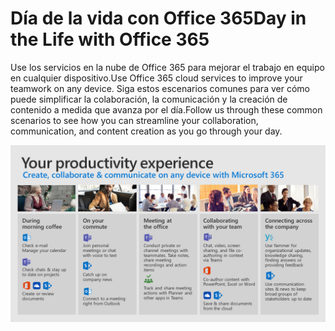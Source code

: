 # <a name="day-in-the-life-with-office-365"></a><span data-ttu-id="d81ee-101">Día de la vida con Office 365</span><span class="sxs-lookup"><span data-stu-id="d81ee-101">Day in the Life with Office 365</span></span>

<span data-ttu-id="d81ee-102">Use los servicios en la nube de Office 365 para mejorar el trabajo en equipo en cualquier dispositivo.</span><span class="sxs-lookup"><span data-stu-id="d81ee-102">Use Office 365 cloud services to improve your teamwork on any device.</span></span>  <span data-ttu-id="d81ee-103">Siga estos escenarios comunes para ver cómo puede simplificar la colaboración, la comunicación y la creación de contenido a medida que avanza por el día.</span><span class="sxs-lookup"><span data-stu-id="d81ee-103">Follow us through these common scenarios to see how you can streamline your collaboration, communication, and content creation as you go through your day.</span></span>  

![Día en la vida visual](media/m365day.png)

